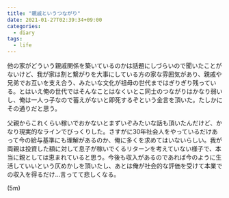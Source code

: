 ```yaml
---
title: "親戚というつながり"
date: 2021-01-27T02:39:34+09:00
categories:
  - diary
tags:
  - life
---
```


他の家がどういう親戚関係を築いているのかは話題にしづらいので聞いたことがないけど、我が家は割と繋がりを大事にしている方の家な雰囲気があり、親戚や兄弟でお互いを支え合う、みたいな文化が祖母の世代まではぎりぎり残っている。とはいえ俺の世代ではそんなことはなくいとこ同士のつながりはかなり弱いし、俺は一人っ子なので蓄えがないと即死するぞという金言を頂いた。たしかにその通りだと思う。

父親からこれくらい稼いでおかないとまずいぞみたいな話も頂いたんだけど、かなり現実的なラインでびっくりした。さすがに30年社会人をやっているだけあって今の給与基準にも理解があるのか、俺に多くを求めてはいないらしい。我が両親は投資した額に対して息子が稼いでくるリターンを考えていない様子で、本当に親としては恵まれていると思う。今後も収入があるのであれば今のように生活していいという仄めかしを頂いたし、あとは俺が社会的な評価を受けて本業での収入を得るだけ…言ってて悲しくなる。

(5m)